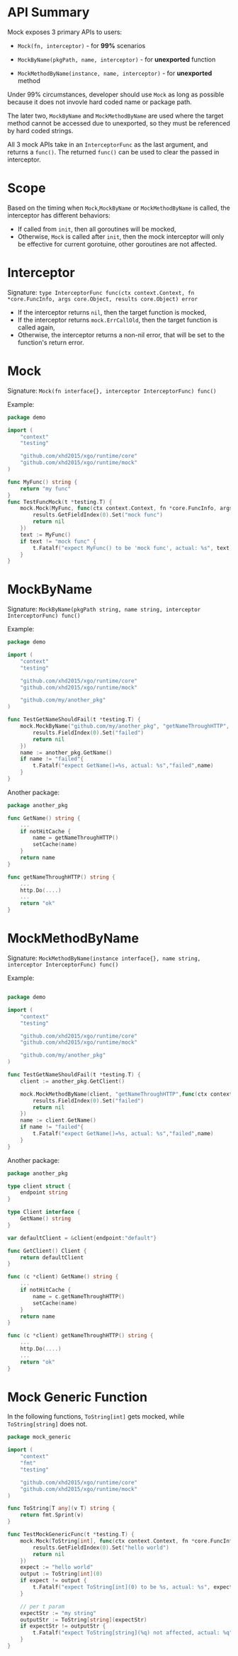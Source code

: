 # API Summary
Mock exposes 3 primary APIs to users:
- `Mock(fn, interceptor)` - for **99%** scenarios

- `MockByName(pkgPath, name, interceptor)` - for **unexported** function

- `MockMethodByName(instance, name, interceptor)` - for **unexported** method

Under 99% circumstances, developer should use `Mock` as long as possible because it does not invovle hard coded name or package path.

The later two, `MockByName` and `MockMethodByName` are used where the target method cannot be accessed due to unexported, so they must be referenced by hard coded strings.

All 3 mock APIs take in an `InterceptorFunc` as the last argument,  and returns a `func()`. The returned `func()` can be used to clear the passed in interceptor.

# Scope
Based on the timing when `Mock`,`MockByName` or `MockMethodByName` is called, the interceptor has different behaviors:
- If called from `init`, then all goroutines will be mocked,
- Otherwise, `Mock` is called after `init`, then the mock interceptor will only be effective for current gorotuine, other goroutines are not affected.

# Interceptor
Signature: `type InterceptorFunc func(ctx context.Context, fn *core.FuncInfo, args core.Object, results core.Object) error`

- If the interceptor returns `nil`, then the target function is mocked,
- If the interceptor returns `mock.ErrCallOld`, then the target function is called again,
- Otherwise, the interceptor returns a non-nil error, that will be set to the function's return error.

# Mock
Signature: `Mock(fn interface{}, interceptor InterceptorFunc) func()`

Example:
```go
package demo

import (
	"context"
	"testing"

	"github.com/xhd2015/xgo/runtime/core"
	"github.com/xhd2015/xgo/runtime/mock"
)

func MyFunc() string {
	return "my func"
}
func TestFuncMock(t *testing.T) {
	mock.Mock(MyFunc, func(ctx context.Context, fn *core.FuncInfo, args core.Object, results core.Object) error {
		results.GetFieldIndex(0).Set("mock func")
		return nil
	})
	text := MyFunc()
	if text != "mock func" {
		t.Fatalf("expect MyFunc() to be 'mock func', actual: %s", text)
	}
}
```

# MockByName
Signature:  `MockByName(pkgPath string, name string, interceptor InterceptorFunc) func()`

Example:
```go
package demo

import (
	"context"
	"testing"

	"github.com/xhd2015/xgo/runtime/core"
	"github.com/xhd2015/xgo/runtime/mock"

	"github.com/my/another_pkg"
)

func TestGetNameShouldFail(t *testing.T) {
	mock.MockByName("github.com/my/another_pkg", "getNameThroughHTTP", func(ctx context.Context, fn *core.FuncInfo, args, results core.Object) error {
        results.FieldIndex(0).Set("failed")
		return nil
	})
    name := another_pkg.GetName()
    if name != "failed"{
        t.Fatalf("expect GetName()=%s, actual: %s","failed",name)
    }
}
```

Another package:
```go
package another_pkg

func GetName() string {
    ...
    if notHitCache {
        name = getNameThroughHTTP()
        setCache(name)
    }
    return name
}

func getNameThroughHTTP() string {
    ...
    http.Do(....)
    ...
    return "ok"
}
```

# MockMethodByName
Signature: `MockMethodByName(instance interface{}, name string, interceptor InterceptorFunc) func()`

Example:
```go

package demo

import (
	"context"
	"testing"

	"github.com/xhd2015/xgo/runtime/core"
	"github.com/xhd2015/xgo/runtime/mock"

	"github.com/my/another_pkg"
)

func TestGetNameShouldFail(t *testing.T) {
    client := another_pkg.GetClient()

	mock.MockMethodByName(client, "getNameThroughHTTP",func(ctx context.Context, fn *core.FuncInfo, args, results core.Object) error {
        results.FieldIndex(0).Set("failed")
		return nil
	})
    name := client.GetName()
    if name != "failed"{
        t.Fatalf("expect GetName()=%s, actual: %s","failed",name)
    }
}
```

Another package:
```go
package another_pkg

type client struct {
    endpoint string
}

type Client interface {
    GetName() string
}

var defaultClient = &client{endpoint:"default"}

func GetClient() Client {
    return defaultClient
}

func (c *client) GetName() string {
    ...
    if notHitCache {
        name = c.getNameThroughHTTP()
        setCache(name)
    }
    return name
}

func (c *client) getNameThroughHTTP() string {
    ...
    http.Do(....)
    ...
    return "ok"
}
```

# Mock Generic Function
In the following functions, `ToString[int]` gets mocked, while `ToString[string]` does not.
```go
package mock_generic

import (
	"context"
	"fmt"
	"testing"

	"github.com/xhd2015/xgo/runtime/core"
	"github.com/xhd2015/xgo/runtime/mock"
)

func ToString[T any](v T) string {
	return fmt.Sprint(v)
}

func TestMockGenericFunc(t *testing.T) {
	mock.Mock(ToString[int], func(ctx context.Context, fn *core.FuncInfo, args, results core.Object) error {
		results.GetFieldIndex(0).Set("hello world")
		return nil
	})
	expect := "hello world"
	output := ToString[int](0)
	if expect != output {
		t.Fatalf("expect ToString[int](0) to be %s, actual: %s", expect, output)
	}

	// per t param
	expectStr := "my string"
	outputStr := ToString[string](expectStr)
	if expectStr != outputStr {
		t.Fatalf("expect ToString[string](%q) not affected, actual: %q", expectStr, outputStr)
	}
}
```
